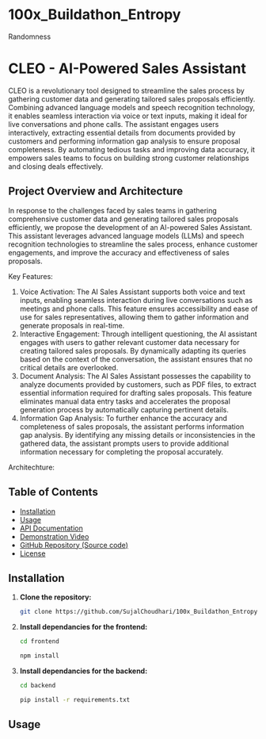 # 100x_Buildathon_Entropy
Randomness

# CLEO - AI-Powered Sales Assistant

CLEO is a revolutionary tool designed to streamline the sales process by gathering customer data and generating tailored sales proposals efficiently. Combining advanced language models and speech recognition technology, it enables seamless interaction via voice or text inputs, making it ideal for live conversations and phone calls. The assistant engages users interactively, extracting essential details from documents provided by customers and performing information gap analysis to ensure proposal completeness. By automating tedious tasks and improving data accuracy, it empowers sales teams to focus on building strong customer relationships and closing deals effectively.

## Project Overview and Architecture

In response to the challenges faced by sales teams in gathering comprehensive customer data and generating tailored sales proposals efficiently, we propose the development of an AI-powered Sales Assistant. This assistant leverages advanced language models (LLMs) and speech recognition technologies to streamline the sales process, enhance customer engagements, and improve the accuracy and effectiveness of sales proposals.

Key Features:

1. Voice Activation: The AI Sales Assistant supports both voice and text inputs, enabling seamless interaction during live conversations such as meetings and phone calls. This feature ensures accessibility and ease of use for sales representatives, allowing them to gather information and generate proposals in real-time.
2. Interactive Engagement: Through intelligent questioning, the AI assistant engages with users to gather relevant customer data necessary for creating tailored sales proposals. By dynamically adapting its queries based on the context of the conversation, the assistant ensures that no critical details are overlooked.
3. Document Analysis: The AI Sales Assistant possesses the capability to analyze documents provided by customers, such as PDF files, to extract essential information required for drafting sales proposals. This feature eliminates manual data entry tasks and accelerates the proposal generation process by automatically capturing pertinent details.
4. Information Gap Analysis: To further enhance the accuracy and completeness of sales proposals, the assistant performs information gap analysis. By identifying any missing details or inconsistencies in the gathered data, the assistant prompts users to provide additional information necessary for completing the proposal accurately.

Architechture:

## Table of Contents

- [Installation](#installation)
- [Usage](#usage)
- [API Documentation](#api-documentation)
- [Demonstration Video](#demonstration-video)
- [GitHub Repository (Source code)](#github-repository-source-code)
- [License](#license)

## Installation

1. **Clone the repository:**

   ```sh
   git clone https://github.com/SujalChoudhari/100x_Buildathon_Entropy.git
   
2. **Install dependancies for the frontend:**

   ```sh
   cd frontend
   
   npm install
3. **Install dependancies for the backend:**

      ```sh
   cd backend

   pip install -r requirements.txt

## Usage
